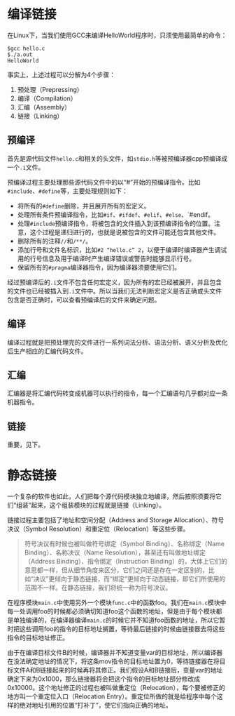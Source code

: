 # 编译链接

在Linux下，当我们使用GCC来编译HelloWorld程序时，只须使用最简单的命令：
```
$gcc hello.c
$./a.out
HelloWorld
```

事实上，上述过程可以分解为4个步骤：

1. 预处理（Prepressing）
2. 编译（Compilation）
3. 汇编（Assembly）
4. 链接（Linking）

## 预编译

首先是源代码文件`hello.c`和相关的头文件，如`stdio.h`等被预编译器cpp预编译成一个`.i`文件。

预编译过程主要处理那些源代码文件中的以“#”开始的预编译指令。比如`#include`、`#define`等，主要处理规则如下：

- 将所有的`#define`删除，并且展开所有的宏定义。
- 处理所有条件预编译指令，比如`#if`、`#ifdef`、`#elif`、`#else`、`#endif。
- 处理`#include`预编译指令，将被包含的文件插入到该预编译指令的位置。注意，这个过程是递归进行的，也就是说被包含的文件可能还包含其他文件。
- 删除所有的注释`//`和`/**/`。
- 添加行号和文件名标识，比如`#2 “hello.c” 2`，以便于编译时编译器产生调试用的行号信息及用于编译时产生编译错误或警告时能够显示行号。
- 保留所有的`#pragma`编译器指令，因为编译器须要使用它们。

经过预编译后的`.i`文件不包含任何宏定义，因为所有的宏已经被展开，并且包含的文件也已经被插入到`.i`文件中。所以当我们无法判断宏定义是否正确或头文件包含是否正确时，可以查看预编译后的文件来确定问题。

## 编译

编译过程就是把预处理完的文件进行一系列词法分析、语法分析、语义分析及优化后生产相应的汇编代码文件。

## 汇编

汇编器是将汇编代码转变成机器可以执行的指令，每一个汇编语句几乎都对应一条机器指令。

## 链接

重要，见下。

# 静态链接

一个复杂的软件也如此，人们把每个源代码模块独立地编译，然后按照须要将它们“组装”起来，这个组装模块的过程就是链接（Linking）。

链接过程主要包括了地址和空间分配（Address and Storage Allocation）、符号决议（Symbol Resolution）和重定位（Relocation）等这些步骤。

> 符号决议有时候也被叫做符号绑定（Symbol Binding）、名称绑定（Name Binding）、名称决议（Name Resolution），甚至还有叫做地址绑定（Address Binding）、指令绑定（Instruction Binding）的，大体上它们的意思都一样，但从细节角度来区分，它们之间还是存在一定区别的，比如“决议”更倾向于静态链接，而“绑定”更倾向于动态链接，即它们所使用的范围不一样。在静态链接，我们将统一称为符号决议。

在程序模块`main.c`中使用另外一个模块`func.c`中的函数foo。我们在`main.c`模块中每一处调用foo的时候都必须确切知道foo这个函数的地址，但是由于每个模块都是单独编译的，在编译器编译`main.c`的时候它并不知道foo函数的地址，所以它暂时把这些调用foo的指令的目标地址搁置，等待最后链接的时候由链接器去将这些指令的目标地址修正。

由于在编译目标文件B的时候，编译器并不知道变量var的目标地址，所以编译器在没法确定地址的情况下，将这条mov指令的目标地址置为0，等待链接器在将目标文件A和B链接起来的时候再将其修正。我们假设A和B链接后，变量var的地址确定下来为0x1000，那么链接器将会把这个指令的目标地址部分修改成0x10000。这个地址修正的过程也被叫做重定位（Relocation），每个要被修正的地方叫一个重定位入口（Relocation Entry）。重定位所做的就是给程序中每个这样的绝对地址引用的位置“打补丁”，使它们指向正确的地址。